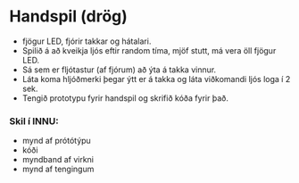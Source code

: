 # Handspil (drög)
* fjögur LED, fjórir takkar og hátalari.
* Spilið á að kveikja ljós eftir random tíma, mjöf stutt, má vera öll fjögur LED.
* Sá sem er fljótastur (af fjórum) að ýta á takka vinnur.
* Láta koma hljóðmerki þegar ýtt er á takka og láta viðkomandi ljós loga í 2 sek.
* Tengið prototypu fyrir handspil og skrifið kóða fyrir það.
### Skil í INNU:
* mynd af prótótýpu
* kóði
* myndband af virkni
* mynd af tengingum
<!--- ### Einkunnagjöf
* prótótýpa
* virkni á forriti
* samsetning og tengingar
--->
